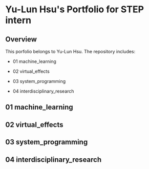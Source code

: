 # Yu-Lun Hsu's Portfolio for STEP intern
## Overview
This porfolio belongs to Yu-Lun Hsu. The repository includes:

 * 01 machine_learning

 * 02 virtual_effects

 * 03 system_programming

 * 04 interdisciplinary_research


## 01 machine_learning

## 02 virtual_effects

## 03 system_programming

## 04 interdisciplinary_research

